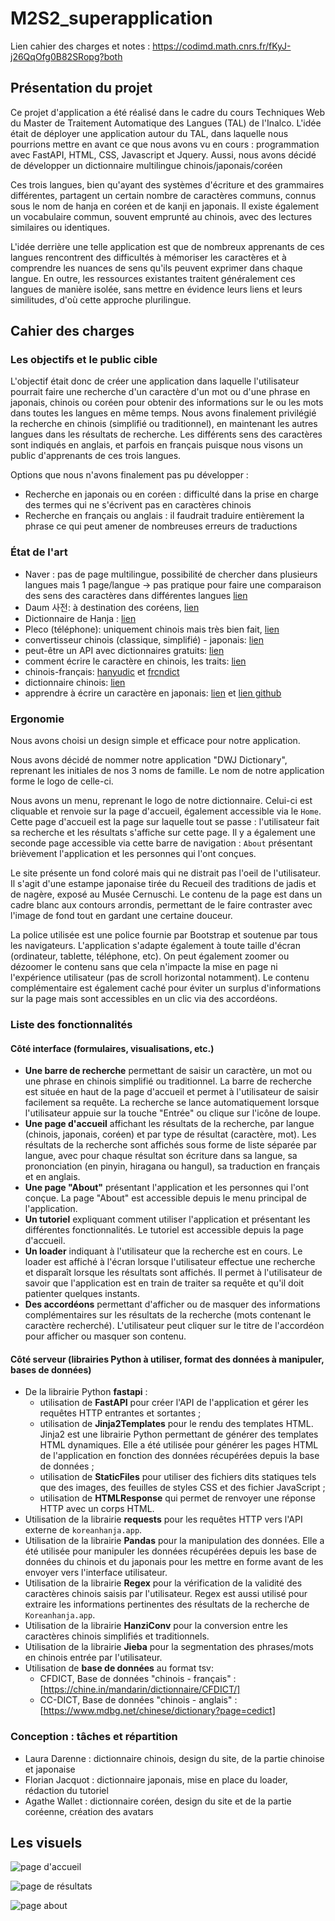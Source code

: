# M2S2_superapplication

Lien cahier des charges et notes : https://codimd.math.cnrs.fr/fKyJ-j26QqOfg0B82SRopg?both

## Présentation du projet
Ce projet d'application a été réalisé dans le cadre du cours Techniques Web du Master de Traitement Automatique des Langues (TAL) de l'Inalco. L'idée était de déployer une application autour du TAL, dans laquelle nous pourrions mettre en avant ce que nous avons vu en cours : programmation avec FastAPI, HTML, CSS, Javascript et Jquery. Aussi, nous avons décidé de développer un dictionnaire multilingue chinois/japonais/coréen

Ces trois langues, bien qu'ayant des systèmes d'écriture et des grammaires différentes, partagent un certain nombre de caractères communs, connus sous le nom de hanja en coréen et de kanji en japonais. Il existe également un vocabulaire commun, souvent emprunté au chinois, avec des lectures similaires ou identiques.

L'idée derrière une telle application est que de nombreux apprenants de ces langues rencontrent des difficultés à mémoriser les caractères et à comprendre les nuances de sens qu'ils peuvent exprimer dans chaque langue. En outre, les ressources existantes traitent généralement ces langues de manière isolée, sans mettre en évidence leurs liens et leurs similitudes, d'où cette approche plurilingue.

## Cahier des charges

### Les objectifs et le public cible

L'objectif était donc de créer une application dans laquelle l'utilisateur pourrait faire une recherche d'un caractère d'un mot ou d'une phrase en japonais, chinois ou coréen pour obtenir des informations sur le ou les mots dans toutes les langues en même temps. Nous avons finalement privilégié la recherche en chinois (simplifié ou traditionnel), en maintenant les autres langues dans les résultats de recherche. Les différents sens des caractères sont indiqués en anglais, et parfois en français puisque nous visons un public d'apprenants de ces trois langues.

Options que nous n'avons finalement pas pu développer : 
- Recherche en japonais ou en coréen : difficulté dans la prise en charge des termes qui ne s'écrivent pas en caractères chinois
- Recherche en français ou anglais : il faudrait traduire entièrement la phrase ce qui peut amener de nombreuses erreurs de traductions

### État de l'art
- Naver : pas de page multilingue, possibilité de chercher dans plusieurs langues mais 1 page/langue → pas pratique pour faire une comparaison des sens des caractères dans différentes langues [lien](https://dict.naver.com/frkodict/#/search?query=%E9%9F%93)
- Daum 사전: à destination des coréens, [lien](https://dic.daum.net/search.do?q=%E9%9F%93)
- Dictionnaire de Hanja : [lien](https://koreanhanja.app/%e9%9f%93)
- Pleco (téléphone): uniquement chinois mais très bien fait, [lien](https://www.pleco.com)
- convertisseur chinois (classique, simplifié) - japonais: [lien](http://www.jcdic.com/chinese_convert/index.php)
- peut-être un API avec dictionnaires gratuits: [lien](https://glosbe.com/)
- comment écrire le caractère en chinois, les traits: [lien](https://github.com/skishore/makemeahanzi)
- chinois-français: [hanyudic](https://github.com/guilhemmariotte/HanYuDic) et [frcndict](https://github.com/Nilhcem/frcndict-android)
- dictionnaire chinois: [lien](http://dict.cn/)
- apprendre à écrire un caractère en japonais: [lien](https://kanjialive.com/) et [lien github](https://github.com/TashiiDesign/Kanji-Search)

### Ergonomie

Nous avons choisi un design simple et efficace pour notre application. 

Nous avons décidé de nommer notre application "DWJ Dictionary", reprenant les initiales de nos 3 noms de famille. Le nom de notre application forme le logo de celle-ci.

Nous avons un menu, reprenant le logo de notre dictionnaire. Celui-ci est cliquable et renvoie sur la page d'accueil, également accessible via le `Home`. Cette page d'accueil est la page sur laquelle tout se passe : l'utilisateur fait sa recherche et les résultats s'affiche sur cette page. Il y a également une seconde page accessible via cette barre de navigation : `About` présentant brièvement l'application et les personnes qui l'ont conçues.

Le site présente un fond coloré mais qui ne distrait pas l'oeil de l'utilisateur. Il s'agit d'une estampe japonaise tirée du Recueil des traditions de jadis et de nagère, exposé au Musée Cernuschi. Le contenu de la page est dans un cadre blanc aux contours arrondis, permettant de le faire contraster avec l'image de fond tout en gardant une certaine douceur.

La police utilisée est une police fournie par Bootstrap et soutenue par tous les navigateurs. L'application s'adapte également à toute taille d'écran (ordinateur, tablette, téléphone, etc). On peut également zoomer ou dézoomer le contenu sans que cela n'impacte la mise en page ni l'expérience utilisateur (pas de scroll horizontal notamment). Le contenu complémentaire est également caché pour éviter un surplus d'informations sur la page mais sont accessibles en un clic via des accordéons.

### Liste des fonctionnalités

#### Côté interface (formulaires, visualisations, etc.)

* **Une barre de recherche** permettant de saisir un caractère, un mot ou une phrase en chinois simplifié ou traditionnel. La barre de recherche est située en haut de la page d'accueil et permet à l'utilisateur de saisir facilement sa requête. La recherche se lance automatiquement lorsque l'utilisateur appuie sur la touche "Entrée" ou clique sur l'icône de loupe.
* **Une page d'accueil** affichant les résultats de la recherche, par langue (chinois, japonais, coréen) et par type de résultat (caractère, mot). Les résultats de la recherche sont affichés sous forme de liste séparée par langue, avec pour chaque résultat son écriture dans sa langue, sa prononciation (en pinyin, hiragana ou hangul), sa traduction en français et en anglais.
* **Une page "About"** présentant l'application et les personnes qui l'ont conçue. La page "About" est accessible depuis le menu principal de l'application.
* **Un tutoriel** expliquant comment utiliser l'application et présentant les différentes fonctionnalités. Le tutoriel est accessible depuis la page d'accueil.
* **Un loader** indiquant à l'utilisateur que la recherche est en cours. Le loader est affiché à l'écran lorsque l'utilisateur effectue une recherche et disparaît lorsque les résultats sont affichés. Il permet à l'utilisateur de savoir que l'application est en train de traiter sa requête et qu'il doit patienter quelques instants.
* **Des accordéons** permettant d'afficher ou de masquer des informations complémentaires sur les résultats de la recherche (mots contenant le caractère recherché). L'utilisateur peut cliquer sur le titre de l'accordéon pour afficher ou masquer son contenu.

#### Côté serveur (librairies Python à utiliser, format des données à manipuler, bases de données)

* De la librairie Python **fastapi** :
    * utilisation de **FastAPI** pour créer l'API de l'application et gérer les requêtes HTTP entrantes et sortantes ;
    * utilisation de **Jinja2Templates** pour le rendu des templates HTML. Jinja2 est une librairie Python permettant de générer des templates HTML dynamiques. Elle a été utilisée pour générer les pages HTML de l'application en fonction des données récupérées depuis la base de données ;
    * utilisation de **StaticFiles** pour utiliser des fichiers dits statiques tels que des images, des feuilles de styles CSS et des fichier JavaScript ; 
    * utilisation de **HTMLResponse** qui permet de renvoyer une réponse HTTP avec un corps HTML.
* Utilisation de la librairie **requests** pour les requêtes HTTP vers l'API externe de `koreanhanja.app`.
* Utilisation de la librairie **Pandas** pour la manipulation des données. Elle a été utilisée pour manipuler les données récupérées depuis les base de données du chinois et du japonais pour les mettre en forme avant de les envoyer vers l'interface utilisateur.
* Utilisation de la librairie **Regex** pour la vérification de la validité des caractères chinois saisis par l'utilisateur. Regex est aussi utilisé pour extraire les informations pertinentes des résultats de la recherche de `Koreanhanja.app`.
* Utilisation de la librairie **HanziConv** pour la conversion entre les caractères chinois simplifiés et traditionnels. 
* Utilisation de la librairie **Jieba** pour la segmentation des phrases/mots en chinois entrée par l'utilisateur. 
* Utilisation de **base de données** au format tsv:
    * CFDICT, Base de données "chinois - français" : [https://chine.in/mandarin/dictionnaire/CFDICT/]
    * CC-DICT, Base de données "chinois - anglais" : [https://www.mdbg.net/chinese/dictionary?page=cedict]

### Conception : tâches et répartition

- Laura Darenne : dictionnaire chinois, design du site, de la partie chinoise et japonaise
- Florian Jacquot : dictionnaire japonais, mise en place du loader, rédaction du tutoriel
- Agathe Wallet : dictionnaire coréen, design du site et de la partie coréenne, création des avatars

## Les visuels

![page d'accueil](./home_1.jpg "page d'accueil")

![page de résultats](./home_2.jpg "page de résultats")

![page about](./about.jpg "page about")
